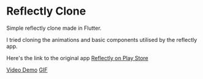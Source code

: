 # Reflectly Clone

Simple reflectly clone made in Flutter.

I tried cloning the animations and basic components utilised by the reflectly app.

Here's the link to the original app
[Reflectly on Play Store](https://play.google.com/store/apps/details?id=com.reflectlyApp)

[Video Demo](https://github.com/Ronak99/Reflectly-Clone/blob/master/demo/screen_recording.mov?raw=true)
[GIF](https://raw.githubusercontent.com/Ronak99/Reflectly-Clone/master/demo/demo_gif.gif?token=GHSAT0AAAAAAB3I44U6LCOJM4H7EL4YA76UY3VFHZQ)
